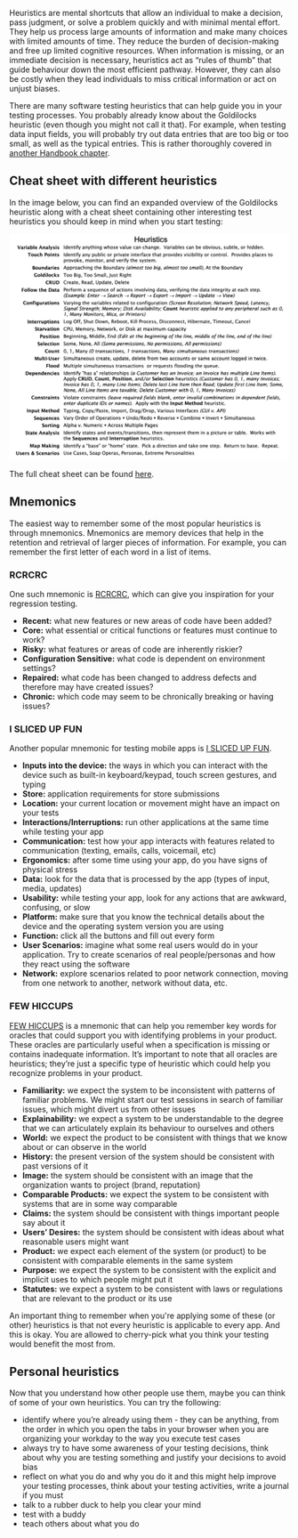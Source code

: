 Heuristics are mental shortcuts that allow an individual to make a decision, pass judgment, or solve a problem quickly and with minimal mental effort. 
They help us process large amounts of information and make many choices with limited amounts of time. They reduce the burden of decision-making and free up limited cognitive resources. When information is missing, or an immediate decision is necessary, heuristics act as “rules of thumb” that guide behaviour down the most efficient pathway. 
However, they can also be costly when they lead individuals to miss critical information or act on unjust biases. 

There are many software testing heuristics that can help guide you in your testing processes. You probably already know about the Goldilocks heuristic (even though you might not call it that). For example, when testing data input fields, you will probably try out data entries that are too big or too small, as well as the typical entries. This is rather thoroughly covered in [another Handbook chapter](https://infinum.com/handbook/books/qa/testing/testing-forms).


## Cheat sheet with different heuristics

In the image below, you can find an expanded overview of the Goldilocks heuristic along with a cheat sheet containing other interesting test heuristics you should keep in mind when you start testing:

![Heuristics cheatsheet](/img/Heuristics_Cheat_Sheet.png)

The full cheat sheet can be found [here](https://testobsessed.com/wp-content/uploads/2011/04/testheuristicscheatsheetv1.pdf).


## Mnemonics

The easiest way to remember some of the most popular heuristics is through mnemonics. Mnemonics are memory devices that help in the retention and retrieval of larger pieces of information. For example, you can remember the first letter of each word in a list of items.


### RCRCRC

One such mnemonic is [RCRCRC](https://searchsoftwarequality.techtarget.com/tip/A-software-experts-heuristic-for-regression-testing), which can give you inspiration for your regression testing. 

- **Recent:** what new features or new areas of code have been added?
- **Core:** what essential or critical functions or features must continue to work?
- **Risky:** what features or areas of code are inherently riskier? 
- **Configuration Sensitive:** what code is dependent on environment settings? 
- **Repaired:** what code has been changed to address defects and therefore may have created issues? 
- **Chronic:** which code may seem to be chronically breaking or having issues?


### I SLICED UP FUN

Another popular mnemonic for testing mobile apps is [I SLICED UP FUN](http://www.kohl.ca/articles/ISLICEDUPFUN.pdf).

- **Inputs into the device:** the ways in which you can interact with the device such as built-in keyboard/keypad, touch screen gestures, and typing
- **Store:** application requirements for store submissions
- **Location:** your current location or movement might have an impact on your tests
- **Interactions/Interruptions:** run other applications at the same time while testing your app 
- **Communication:** test how your app interacts with features related to communication (texting, emails, calls, voicemail, etc)
- **Ergonomics:** after some time using your app, do you have signs of physical stress
- **Data:** look for the data that is processed by the app (types of input, media, updates)
- **Usability:** while testing your app, look for any actions that are awkward, confusing, or slow
- **Platform:** make sure that you know the technical details about the device and the operating system version you are using
- **Function:** click all the buttons and fill out every form
- **User Scenarios:** imagine what some real users would do in your application. Try to create scenarios of real people/personas and how they react using the software
- **Network:** explore scenarios related to poor network connection, moving from one network to another, network without data, etc.


### FEW HICCUPS

[FEW HICCUPS](https://www.developsense.com/blog/2012/07/few-hiccupps/) is a mnemonic that can help you remember key words for oracles that could support you with identifying problems in your product. These oracles are particularly useful when a specification is missing or contains inadequate information. It’s important to note that all oracles are heuristics; they’re just a specific type of heuristic which could help you recognize problems in your product. 

- **Familiarity:** we expect the system to be inconsistent with patterns of familiar problems. We might start our test sessions in search of familiar issues, which might divert us from other issues
- **Explainability:** we expect a system to be understandable to the degree that we can articulately explain its behaviour to ourselves and others
- **World:** we expect the product to be consistent with things that we know about or can observe in the world
- **History:** the present version of the system should be consistent with past versions of it
- **Image:** the system should be consistent with an image that the organization wants to project (brand, reputation)
- **Comparable Products:** we expect the system to be consistent with systems that are in some way comparable
- **Claims:** the system should be consistent with things important people say about it
- **Users’ Desires:** the system should be consistent with ideas about what reasonable users might want
- **Product:** we expect each element of the system (or product) to be consistent with comparable elements in the same system
- **Purpose:** we expect the system to be consistent with the explicit and implicit uses to which people might put it 
- **Statutes:** we expect a system to be consistent with laws or regulations that are relevant to the product or its use

An important thing to remember when you're applying some of these (or other) heuristics is that not every heuristic is applicable to every app. And this is okay. You are allowed to cherry-pick what you think your testing would benefit the most from. 

## Personal heuristics

Now that you understand how other people use them, maybe you can think of some of your own heuristics. You can try the following:

- identify where you’re already using them - they can be anything, from the order in which you open the tabs in your browser when you are organizing your workday to the way you execute test cases
- always try to have some awareness of your testing decisions, think about why you are testing something and justify your decisions to avoid bias
- reflect on what you do and why you do it and this might help improve your testing processes, think about your testing activities, write a journal if you must 
- talk to a rubber duck to help you clear your mind
- test with a buddy
- teach others about what you do

